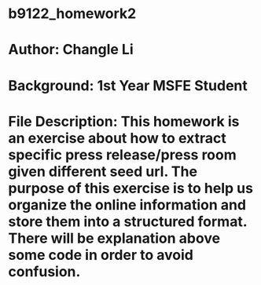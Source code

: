 # b9122_homework2
# Author: Changle Li
# Background: 1st Year MSFE Student
# File Description: This homework is an exercise about how to extract specific press release/press room given different seed url. The purpose of this exercise is to help us organize the online information and store them into a structured format. There will be explanation above some code in order to avoid confusion.
